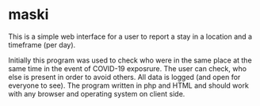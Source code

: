 # maski

This is a simple web interface for a user to report a stay in a location and a timeframe (per day).

Initially this program was used to check who were in the same place at the same time in the event of COVID-19 exposrure.
The user can check, who else is present in order to avoid others.
All data is logged (and open for everyone to see).
The program written in php and HTML and should work with any browser and operating system on client side.
